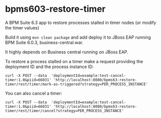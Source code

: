 # bpms603-restore-timer

A BPM Suite 6.3 app to restore processes stalled in timer nodes (or modify the timer values)


Build it using `mvn clean package` and add deploy it to JBoss EAP running BPM Suite 6.0.3, business-central.war.

It highly depends on Business central running on JBoss EAP.

To restore a process stalled on a timer make a request providing the deployment ID and the process instance ID: 

`curl -X POST --data  'deploymentId=example:test-cancel-timer:1.0&piid=66031' 'http://localhost:8080/bpms63-restore-timer/rest/timer/mark-as-triggered?strategy=PER_PROCESS_INSTANCE'`

You can also cancel a timer:

`curl -X POST --data  'deploymentId=example:test-cancel-timer:1.0&piid=66031' 'http://localhost:8080/bpms63-restore-timer/rest/timer/cancel?strategy=PER_PROCESS_INSTANCE'`


